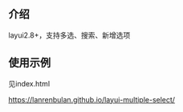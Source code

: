 ## 介绍

layui2.8+，支持多选、搜索、新增选项

## 使用示例

见index.html

https://lanrenbulan.github.io/layui-multiple-select/